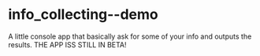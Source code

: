 # info_collecting--demo
A little console app that basically ask for some of your info and outputs the results. THE APP ISS STILL IN BETA!
